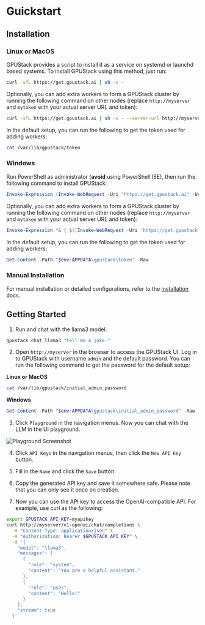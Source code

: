 # Guickstart

## Installation

### Linux or MacOS

GPUStack provides a script to install it as a service on systemd or launchd based systems. To install GPUStack using this method, just run:

```bash
curl -sfL https://get.gpustack.ai | sh -s -
```

Optionally, you can add extra workers to form a GPUStack cluster by running the following command on other nodes (replace `http://myserver` and `mytoken` with your actual server URL and token):

```bash
curl -sfL https://get.gpustack.ai | sh -s - --server-url http://myserver --token mytoken
```

In the default setup, you can run the following to get the token used for adding workers:

```bash
cat /var/lib/gpustack/token
```

### Windows

Run PowerShell as administrator (**avoid** using PowerShell ISE), then run the following command to install GPUStack:

```powershell
Invoke-Expression (Invoke-WebRequest -Uri "https://get.gpustack.ai" -UseBasicParsing).Content
```

Optionally, you can add extra workers to form a GPUStack cluster by running the following command on other nodes (replace `http://myserver` and `mytoken` with your actual server URL and token):

```powershell
Invoke-Expression "& { $((Invoke-WebRequest -Uri 'https://get.gpustack.ai' -UseBasicParsing).Content) } --server-url http://myserver --token mytoken"
```

In the default setup, you can run the following to get the token used for adding workers:

```powershell
Get-Content -Path "$env:APPDATA\gpustack\token" -Raw
```

### Manual Installation

For manual installation or detailed configurations, refer to the [installation](installation/manual-installation.md) docs.

## Getting Started

1. Run and chat with the llama3 model:

```bash
gpustack chat llama3 "tell me a joke."
```

2. Open `http://myserver` in the browser to access the GPUStack UI. Log in to GPUStack with username `admin` and the default password. You can run the following command to get the password for the default setup:

**Linux or MacOS**

```bash
cat /var/lib/gpustack/initial_admin_password
```

**Windows**

```powershell
Get-Content -Path "$env:APPDATA\gpustack\initial_admin_password" -Raw
```

3. Click `Playground` in the navigation menus. Now you can chat with the LLM in the UI playground.

![Playground Screenshot](assets/playground-screenshot.png)

4. Click `API Keys` in the navigation menus, then click the `New API Key` button.

5. Fill in the `Name` and click the `Save` button.

6. Copy the generated API key and save it somewhere safe. Please note that you can only see it once on creation.

7. Now you can use the API key to access the OpenAI-compatible API. For example, use curl as the following:

```bash
export GPUSTACK_API_KEY=myapikey
curl http://myserver/v1-openai/chat/completions \
  -H "Content-Type: application/json" \
  -H "Authorization: Bearer $GPUSTACK_API_KEY" \
  -d '{
    "model": "llama3",
    "messages": [
      {
        "role": "system",
        "content": "You are a helpful assistant."
      },
      {
        "role": "user",
        "content": "Hello!"
      }
    ],
    "stream": true
  }'
```
